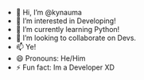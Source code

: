 - 👋 Hi, I’m @kynauma
- 👀 I’m interested in Developing!
- 🌱 I’m currently learning Python!
- 💞️ I’m looking to collaborate on Devs.
- 📫 Ye!
- 😄 Pronouns: He/Him
- ⚡ Fun fact: Im a Developer XD

<!---
kynauma/kynauma is a ✨ special ✨ repository because its `README.md` (this file) appears on your GitHub profile.
You can click the Preview link to take a look at your changes.
--->
